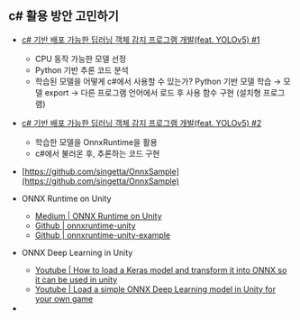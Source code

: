 

## c# 활용 방안 고민하기
- [c# 기반 배포 가능한 딥러닝 객체 감지 프로그램 개발(feat. YOLOv5) #1](https://blog.hbsmith.io/c-%EA%B8%B0%EB%B0%98-%EB%B0%B0%ED%8F%AC-%EA%B0%80%EB%8A%A5%ED%95%9C-%EB%94%A5%EB%9F%AC%EB%8B%9D-%EA%B0%9D%EC%B2%B4-%EA%B0%90%EC%A7%80-%ED%94%84%EB%A1%9C%EA%B7%B8%EB%9E%A8-%EA%B0%9C%EB%B0%9C-feat-yolo-v5-1-98581e397aa4)
	- CPU 동작 가능한 모델 선정
	- Python 기반 추론 코드 분석
	- 학습된 모델을 어떻게 c#에서 사용할 수 있는가?
		Python 기반 모델 학습 → 모델 export → 다른 프로그램 언어에서 로드 후 사용 함수 구현 (설치형 프로그램)
- [c# 기반 배포 가능한 딥러닝 객체 감지 프로그램 개발(feat. YOLOv5) #2](https://blog.hbsmith.io/c-%EA%B8%B0%EB%B0%98-%EB%B0%B0%ED%8F%AC-%EA%B0%80%EB%8A%A5%ED%95%9C-%EB%94%A5%EB%9F%AC%EB%8B%9D-%EA%B0%9D%EC%B2%B4-%EA%B0%90%EC%A7%80-%ED%94%84%EB%A1%9C%EA%B7%B8%EB%9E%A8-%EA%B0%9C%EB%B0%9C-feat-yolo-v5-2-3310b8d81a82)
	- 학습한 모델을 OnnxRuntime을 활용
	- c#에서 불러온 후, 추론하는 코드 구현
-  [https://github.com/singetta/OnnxSample](https://github.com/singetta/OnnxSample)  

- ONNX Runtime on Unity
	- [Medium | ONNX Runtime on Unity](https://medium.com/@asus4/onnx-runtime-on-unity-a40b3416529f)
	- [Github | onnxruntime-unity](https://github.com/asus4/onnxruntime-unity)
	- [Github | onnxruntime-unity-example](https://github.com/asus4/onnxruntime-unity-examples)
- ONNX Deep Learning in Unity
	- [Youtube | How to load a Keras model and transform it into ONNX so it can be used in unity](https://youtu.be/7ndUGBzGVvg?si=OMpYsMZf6D2jiPFF)
	- [Youtube | Load a simple ONNX Deep Learning model in Unity for your own game](https://www.youtube.com/watch?v=R9I9prRUiEo)
- 